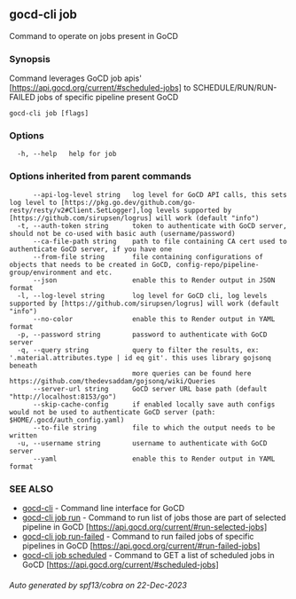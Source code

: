 ## gocd-cli job

Command to operate on jobs present in GoCD

### Synopsis

Command leverages GoCD job apis'
[https://api.gocd.org/current/#scheduled-jobs] to
SCHEDULE/RUN/RUN-FAILED jobs of specific pipeline present GoCD

```
gocd-cli job [flags]
```

### Options

```
  -h, --help   help for job
```

### Options inherited from parent commands

```
      --api-log-level string   log level for GoCD API calls, this sets log level to [https://pkg.go.dev/github.com/go-resty/resty/v2#Client.SetLogger],log levels supported by [https://github.com/sirupsen/logrus] will work (default "info")
  -t, --auth-token string      token to authenticate with GoCD server, should not be co-used with basic auth (username/password)
      --ca-file-path string    path to file containing CA cert used to authenticate GoCD server, if you have one
      --from-file string       file containing configurations of objects that needs to be created in GoCD, config-repo/pipeline-group/environment and etc.
      --json                   enable this to Render output in JSON format
  -l, --log-level string       log level for GoCD cli, log levels supported by [https://github.com/sirupsen/logrus] will work (default "info")
      --no-color               enable this to Render output in YAML format
  -p, --password string        password to authenticate with GoCD server
  -q, --query string           query to filter the results, ex: '.material.attributes.type | id eq git'. this uses library gojsonq beneath
                               more queries can be found here https://github.com/thedevsaddam/gojsonq/wiki/Queries
      --server-url string      GoCD server URL base path (default "http://localhost:8153/go")
      --skip-cache-config      if enabled locally save auth configs would not be used to authenticate GoCD server (path: $HOME/.gocd/auth_config.yaml)
      --to-file string         file to which the output needs to be written
  -u, --username string        username to authenticate with GoCD server
      --yaml                   enable this to Render output in YAML format
```

### SEE ALSO

* [gocd-cli](gocd-cli.md)	 - Command line interface for GoCD
* [gocd-cli job run](gocd-cli_job_run.md)	 - Command to run list of jobs those are part of selected pipeline in GoCD [https://api.gocd.org/current/#run-selected-jobs]
* [gocd-cli job run-failed](gocd-cli_job_run-failed.md)	 - Command to run failed jobs of specific pipelines in GoCD [https://api.gocd.org/current/#run-failed-jobs]
* [gocd-cli job scheduled](gocd-cli_job_scheduled.md)	 - Command to GET a list of scheduled jobs in GoCD [https://api.gocd.org/current/#scheduled-jobs]

###### Auto generated by spf13/cobra on 22-Dec-2023
